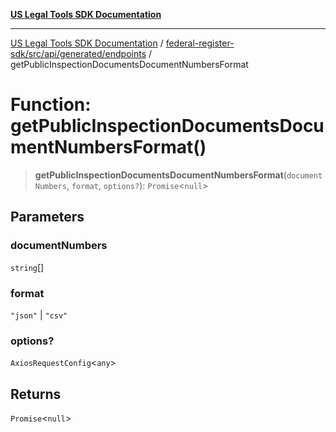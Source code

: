 [**US Legal Tools SDK Documentation**](../../../../../../README.md)

***

[US Legal Tools SDK Documentation](../../../../../../README.md) / [federal-register-sdk/src/api/generated/endpoints](../README.md) / getPublicInspectionDocumentsDocumentNumbersFormat

# Function: getPublicInspectionDocumentsDocumentNumbersFormat()

> **getPublicInspectionDocumentsDocumentNumbersFormat**(`documentNumbers`, `format`, `options?`): `Promise`\<`null`\>

## Parameters

### documentNumbers

`string`[]

### format

`"json"` | `"csv"`

### options?

`AxiosRequestConfig`\<`any`\>

## Returns

`Promise`\<`null`\>
